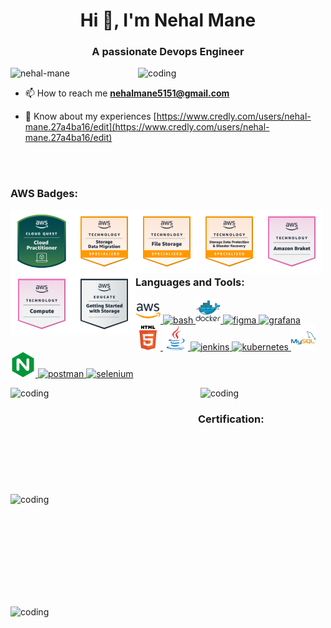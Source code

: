 <h1 align="center">Hi 👋, I'm Nehal Mane</h1>
<h3 align="center">A passionate Devops Engineer</h3>

<img align="right" alt="coding" width="300" src="https://user-images.githubusercontent.com/55389276/140866485-8fb1c876-9a8f-4d6a-98dc-08c4981eaf70.gif">

<p align="left"> <img src="https://komarev.com/ghpvc/?username=nehal-mane&label=Profile%20views&color=0e75b6&style=flat" alt="nehal-mane" /> </p>

- 📫 How to reach me **nehalmane5151@gmail.com**

- 📄 Know about my experiences [https://www.credly.com/users/nehal-mane.27a4ba16/edit](https://www.credly.com/users/nehal-mane.27a4ba16/edit)

<br>
<br>
<h3 align="left">AWS Badges:</h3>

<img align="left" alt="coding" width="100" src="Badges/aws-cloud-quest-cloud-practitioner.png">
<img align="left" alt="coding" width="100" src="Badges/image (3).png">
<img align="left" alt="coding" width="100" src="Badges/image (5).png">
<img align="left" alt="coding" width="100" src="Badges/image.png"> 
<img align="left" alt="coding" width="100" src="Badges/image (1).png">
<img align="left" alt="coding" width="100" src="Badges/image (2).png">
<img align="left" alt="coding" width="100" src="Badges/image (4).png">
<p align="left">
</p>
<br>
<p align="left">
</p>
<br>
<br>
<br>
<h3 align="left">Languages and Tools:</h3>
<p align="left"> <a href="https://aws.amazon.com" target="_blank" rel="noreferrer">   <img src="https://raw.githubusercontent.com/devicons/devicon/master/icons/amazonwebservices/amazonwebservices-original-wordmark.svg" alt="aws" width="40" height="40"/> </a> <a href="https://www.gnu.org/software/bash/" target="_blank" rel="noreferrer"> <img src="https://www.vectorlogo.zone/logos/gnu_bash/gnu_bash-icon.svg" alt="bash" width="40" height="40"/> </a> <a href="https://www.docker.com/" target="_blank" rel="noreferrer"> <img src="https://raw.githubusercontent.com/devicons/devicon/master/icons/docker/docker-original-wordmark.svg" alt="docker" width="40" height="40"/> </a> <a href="https://www.figma.com/" target="_blank" rel="noreferrer"> <img src="https://www.vectorlogo.zone/logos/figma/figma-icon.svg" alt="figma" width="40" height="40"/> </a> <a href="https://grafana.com" target="_blank" rel="noreferrer"> <img src="https://www.vectorlogo.zone/logos/grafana/grafana-icon.svg" alt="grafana" width="40" height="40"/> </a> <a href="https://www.w3.org/html/" target="_blank" rel="noreferrer"> <img src="https://raw.githubusercontent.com/devicons/devicon/master/icons/html5/html5-original-wordmark.svg" alt="html5" width="40" height="40"/> </a> <a href="https://www.java.com" target="_blank" rel="noreferrer"> <img src="https://raw.githubusercontent.com/devicons/devicon/master/icons/java/java-original.svg" alt="java" width="40" height="40"/> </a> <a href="https://www.jenkins.io" target="_blank" rel="noreferrer"> <img src="https://www.vectorlogo.zone/logos/jenkins/jenkins-icon.svg" alt="jenkins" width="40" height="40"/> </a> <a href="https://kubernetes.io" target="_blank" rel="noreferrer"> <img src="https://www.vectorlogo.zone/logos/kubernetes/kubernetes-icon.svg" alt="kubernetes" width="40" height="40"/> </a> <a href="https://www.mysql.com/" target="_blank" rel="noreferrer"> <img src="https://raw.githubusercontent.com/devicons/devicon/master/icons/mysql/mysql-original-wordmark.svg" alt="mysql" width="40" height="40"/> </a> <a href="https://www.nginx.com" target="_blank" rel="noreferrer"> <img src="https://raw.githubusercontent.com/devicons/devicon/master/icons/nginx/nginx-original.svg" alt="nginx" width="40" height="40"/> </a> <a href="https://postman.com" target="_blank" rel="noreferrer"> <img src="https://www.vectorlogo.zone/logos/getpostman/getpostman-icon.svg" alt="postman" width="40" height="40"/> </a> <a href="https://www.selenium.dev" target="_blank" rel="noreferrer"> <img src="https://raw.githubusercontent.com/detain/svg-logos/780f25886640cef088af994181646db2f6b1a3f8/svg/selenium-logo.svg" alt="selenium" width="40" height="40"/> </a> </p>

<p><img align="left" alt="coding" width="300" height="170" src="https://github-readme-stats.vercel.app/api/top-langs?username=nehal-mane&show_icons=true&locale=en&layout=compact" alt="nehal-mane" /></p>

<p>&nbsp;<img align="centre" alt="coding" width="450" height="190" src="https://github-readme-stats.vercel.app/api?username=nehal-mane&show_icons=true&locale=en" alt="nehal-mane" /></p>
<h3 align="left">Certification:</h3>
<P><img align="left" alt="coding" width="300" height="180" src="https://udemy-certificate.s3.amazonaws.com/image/UC-6d564d28-cbae-4bb5-ac13-a4b411953627.jpg"></p>

<p>&nbsp;<img align="left" alt="coding" width="420" height="200" src="https://github-readme-streak-stats.herokuapp.com/?user=nehal-mane&" alt="nehal-mane" /></p>


